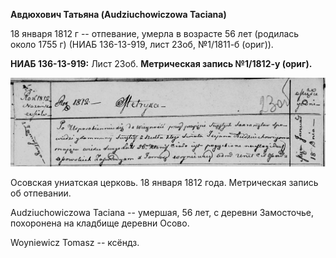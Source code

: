 **Авдюхович Татьяна (Audziuchowiczowa Taciana)**

18 января 1812 г -- отпевание, умерла в возрасте 56 лет (родилась около
1755 г) (НИАБ 136-13-919, лист 23об, №1/1811-б (ориг)).

**НИАБ 136-13-919:** Лист 23об. **Метрическая запись №1/1812-у (ориг).**

![](./media/5a0b504b3610d651836c7976b3b15d6c5652bef6.png)

Осовская униатская церковь. 18 января 1812 года. Метрическая запись об
отпевании.

Audziuchowiczowa Taciana -- умершая, 56 лет, с деревни Замосточье,
похоронена на кладбище деревни Осово.

Woyniewicz Tomasz -- ксёндз.
